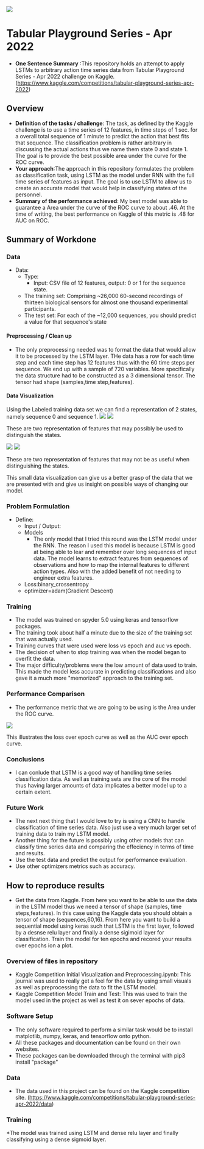 ![](UTA-DataScience-Logo.png)

# Tabular Playground Series - Apr 2022

* **One Sentence Summary** :This repository holds an attempt to apply LSTMs to arbitrary action time series data from
Tabular Playground Series - Apr 2022 challenge on Kaggle. (https://www.kaggle.com/competitions/tabular-playground-series-apr-2022)


## Overview

  * **Definition of the tasks / challenge**:  The task, as defined by the Kaggle challenge is to use a time series of 12 features, in time steps of 1 sec. for a overall total sequence of 1 minute to predict the action that best fits that sequence. The classification problem is rather arbitrary in discussing the actual actions thus we name them state 0 and state 1. The goal is to provide the best possible area under the curve for the ROC curve.
  * **Your approach**:The approach in this repository formulates the problem as classification task, using LSTM as the model under RNN with the full time series of features as input. The goal is to use LSTM to allow us to create an accurate model that would help in classifying states of the personnel.
  * **Summary of the performance achieved**: My best model was able to guarantee a Area under the curve of the ROC curve to about .46.  At the time of writing, the best performance on Kaggle of this metric is .48 for AUC on ROC.

## Summary of Workdone

### Data

* Data:
  * Type: 
    * Input: CSV file of 12 features, output: 0 or 1 for the sequence state.
  * The training set: Comprising ~26,000 60-second recordings of thirteen biological sensors for almost one thousand experimental participants.
  * The test set: For each of the ~12,000 sequences, you should predict a value for that sequence's state
 
#### Preprocessing / Clean up

* The only preprocessing needed was to format the data that would allow it to be processed by the LSTM layer. THe data has a row for each time step and each time step has 12 features thus with the 60 time steps per sequence. We end up with a sample of 720 variables. More specifically the data structure had to be constructed as a 3 dimensional tensor. The tensor had shape (samples,time step,features).

#### Data Visualization

Using the Labeled training data set we can find a representation of 2 states, namely sequence 0 and sequence 1. 
![](Senor_12.png)
![](Sensor_02.png)



These are two representation of features that may possibly be used to distinguish the states.

![](Sensor_00.png)
![](Sensor_03.png)



These are two representation of features that may not be as useful when distinguishing the states.

This small data visualization can give us a better grasp of the data that we are presented with and give us insight on possible ways of changing our model.

### Problem Formulation

* Define:
  * Input / Output: 
  * Models
    * The only model that I tried this round was the LSTM model under the RNN. The reason I used this model is because LSTM is good at being able to lear and remember over long sequences of input data. The model learns to extract features from sequences of observations and how to map the internal features to different action types. Also with the added benefit of not needing to engineer extra features.
  * Loss:binary_crossentropy
  * optimizer=adam(Gradient Descent)

### Training
  * The model was trained on spyder 5.0 using keras and tensorflow packages.
  * The training took about half a minute due to the size of the training set that was actually used.
  * Training curves that were used were loss vs epoch and auc vs epoch.
  * The decision of when to stop training was when the model began to overfit the data.
  * The major difficulty/problems were the low amount of data used to train. This made the model less accurate in predicting classifications and also gave it a much more "memorized" approach to the training set.

### Performance Comparison

* The performance metric that we are going to be using is the Area under the ROC curve.

![](Loss_Curve.png)

This illustrates the loss over epoch curve as well as the AUC over epoch curve.

### Conclusions

* I can conlude that LSTM is a good way of handling time series classification data. As well as training sets are the core of the model thus having larger amounts of data implicates a better model up to a certain extent.

### Future Work

* The next next thing that I would love to try is using a CNN to handle classification of time series data. Also just use a very much larger set of training data to train my LSTM model.
* Another thing for the future is possibly using other models that can classify time series data and comparing the effeciency in terms of time and results.
* Use the test data and predict the output for performance evaluation.
* Use other optimizers metrics such as accuracy.

## How to reproduce results

* Get the data from Kaggle. From here you want to be able to use the data in the LSTM model thus we need a tensor of shape (samples, time steps,features). In this case using the Kaggle data you should obtain a tensor of shape (sequences,60,16). From here you want to build a sequential model using keras such that LSTM is the first layer, followed by a desnse relu layer and finally a dense sigimoid layer for classification. Train the model for ten epochs and recored your results over epochs ion a plot.


### Overview of files in repository

* Kaggle Competition Initial Visualization and Preprocessing.ipynb: This journal was used to really get a feel for the data by using small visuals as well as preprocessing the data to fit the LSTM model.
* Kaggle Competition Model Train and Test: This was used to train the model used in the project as well as test it on sever epochs of data.

### Software Setup
* The only software required to perform a similar task would be to install matplotlib, numpy, keras, and tensorflow onto python.
* All these packages and documentation can be found on their own websites.
* These packages can be downloaded through the terminal with pip3 install "package"

### Data

* The data used in this project can be found on the Kaggle competition site. (https://www.kaggle.com/competitions/tabular-playground-series-apr-2022/data)

### Training

*The model was trained using LSTM and dense relu layer and finally classifying using a dense sigmoid layer.









